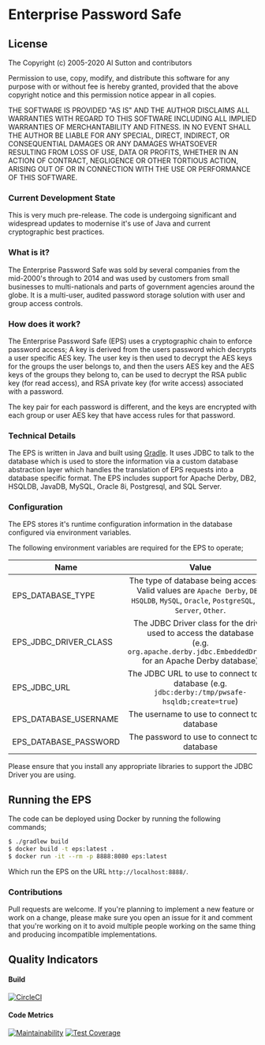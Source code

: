 # Enterprise Password Safe

## License

The Copyright (c) 2005-2020 Al Sutton and contributors

Permission to use, copy, modify, and distribute this software for any
purpose with or without fee is hereby granted, provided that the above
copyright notice and this permission notice appear in all copies.

THE SOFTWARE IS PROVIDED "AS IS" AND THE AUTHOR DISCLAIMS ALL WARRANTIES
WITH REGARD TO THIS SOFTWARE INCLUDING ALL IMPLIED WARRANTIES OF
MERCHANTABILITY AND FITNESS. IN NO EVENT SHALL THE AUTHOR BE LIABLE FOR
ANY SPECIAL, DIRECT, INDIRECT, OR CONSEQUENTIAL DAMAGES OR ANY DAMAGES
WHATSOEVER RESULTING FROM LOSS OF USE, DATA OR PROFITS, WHETHER IN AN
ACTION OF CONTRACT, NEGLIGENCE OR OTHER TORTIOUS ACTION, ARISING OUT OF
OR IN CONNECTION WITH THE USE OR PERFORMANCE OF THIS SOFTWARE.

### Current Development State

This is very much pre-release. The code is undergoing significant and widespread
updates to modernise it's use of Java and current cryptographic best practices.

### What is it?

The Enterprise Password Safe was sold by several companies from the mid-2000's through to 2014 and was used by customers from small businesses to multi-nationals and parts of government agencies around the globe. It is a multi-user, audited password storage solution with user and group access controls.

### How does it work?

The Enterprise Password Safe (EPS) uses a cryptographic chain to enforce password access; A key is derived from the users password which decrypts a user specific AES key. The user key is then used to decrypt the AES keys for the groups the user belongs to, and then the users AES key and the AES keys of the groups they belong to, can be used to decrypt the RSA public key (for read access), and RSA private key (for write access) associated with a password.

The key pair for each password is different, and the keys are encrypted with each group or user AES key that have access rules for that password.

### Technical Details

The EPS is written in Java and built using [Gradle](https://gradle.org). It uses JDBC to talk to the database which is used to store the information via a custom database abstraction layer which handles the translation of EPS requests into a database specific format. The EPS includes support for Apache Derby, DB2, HSQLDB, JavaDB, MySQL, Oracle 8i, Postgresql, and SQL Server.

### Configuration

The EPS stores it's runtime configuration information in the database configured via environment variables.

The following environment variables are required for the EPS to operate;

| Name | Value |
| ---- |:-----:|
| EPS_DATABASE_TYPE     | The type of database being accessed. <br/>Valid values are `Apache Derby`, `DB2`, `HSQLDB`, `MySQL`, `Oracle`, `PostgreSQL`, `SQL Server`, `Other`. |
| EPS_JDBC_DRIVER_CLASS | The JDBC Driver class for the driver used to access the database<br/>(e.g. `org.apache.derby.jdbc.EmbeddedDriver` for an Apache Derby database) |
| EPS_JDBC_URL          | The JDBC URL to use to connect to the database (e.g. `jdbc:derby:/tmp/pwsafe-hsqldb;create=true`) |
| EPS_DATABASE_USERNAME | The username to use to connect to the database |
| EPS_DATABASE_PASSWORD | The password to use to connect to the database |


Please ensure that you install any appropriate libraries to support the JDBC Driver you are using.


## Running the EPS

The code can be deployed using Docker by running the following commands;

```bash
$ ./gradlew build
$ docker build -t eps:latest .
$ docker run -it --rm -p 8888:8080 eps:latest
```

Which run the EPS on the URL `http://localhost:8888/`.

### Contributions

Pull requests are welcome. If you're planning to implement a new feature or work on a change, please make sure you open an issue for it and comment that you're working on it to avoid multiple people working on the same thing and producing incompatible implementations.

## Quality Indicators

#### Build
[![CircleCI](https://circleci.com/gh/alsutton/enterprisepasswordsafe/tree/master.svg?style=svg)](https://circleci.com/gh/carbonsecurity/enterprisepasswordsafe/tree/main)

#### Code Metrics
[![Maintainability](https://api.codeclimate.com/v1/badges/6b1eb77eaef47517d783/maintainability)](https://codeclimate.com/github/alsutton/enterprisepasswordsafe/maintainability)
[![Test Coverage](https://api.codeclimate.com/v1/badges/6b1eb77eaef47517d783/test_coverage)](https://codeclimate.com/github/alsutton/enterprisepasswordsafe/test_coverage)

